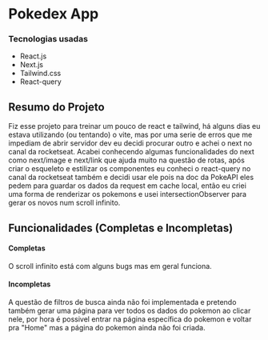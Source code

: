 # Pokedex App

### Tecnologias usadas

- React.js
- Next.js
- Tailwind.css
- React-query


## Resumo do Projeto

  Fiz esse projeto para treinar um pouco de react e tailwind, há alguns dias eu estava utilizando (ou tentando) o vite, mas por uma serie de erros que me impediam de abrir servidor dev eu decidi procurar outro e achei o next no canal da rocketseat.
   Acabei conhecendo algumas funcionalidades do next como next/image e next/link que ajuda muito na questão de rotas, após criar o esqueleto e estilizar os componentes eu conheci o react-query no canal da rocketseat também e decidi usar ele pois na doc da PokeAPI eles pedem para guardar os dados da request em cache local, então eu criei uma forma de renderizar os pokemons e usei intersectionObserver para gerar os novos num scroll infinito.
   
## Funcionalidades (Completas e Incompletas)

#### Completas
  O scroll infinito está com alguns bugs mas em geral funciona.

#### Incompletas
  A questão de filtros de busca ainda não foi implementada e pretendo também gerar uma página para ver todos os dados do pokemon ao clicar nele, por hora é possivel entrar na página específica do pokemon e voltar pra "Home" mas a página do pokemon ainda não foi criada.

